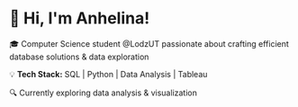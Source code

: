 # 👋 Hi, I'm Anhelina!

🎓 Computer Science student @LodzUT passionate about crafting efficient database solutions & data exploration

💡 **Tech Stack:** SQL | Python | Data Analysis | Tableau 

🔍 Currently exploring data analysis & visualization

